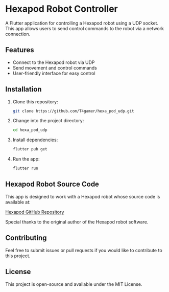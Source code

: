# Hexapod Robot Controller

A Flutter application for controlling a Hexapod robot using a UDP socket. This app allows users to send control commands to the robot via a network connection.

## Features
- Connect to the Hexapod robot via UDP
- Send movement and control commands
- User-friendly interface for easy control

## Installation

1. Clone this repository:
   ```sh
   git clone https://github.com/T4gamer/hexa_pod_udp.git
   ```
2. Change into the project directory:
   ```sh
   cd hexa_pod_udp
   ```
3. Install dependencies:
   ```sh
   flutter pub get
   ```
4. Run the app:
   ```sh
   flutter run
   ```

## Hexapod Robot Source Code
This app is designed to work with a Hexapod robot whose source code is available at:

[Hexapod GitHub Repository](<https://github.com/rookidroid/hexapod>)

Special thanks to the original author of the Hexapod robot software.

## Contributing
Feel free to submit issues or pull requests if you would like to contribute to this project.

## License
This project is open-source and available under the MIT License.

